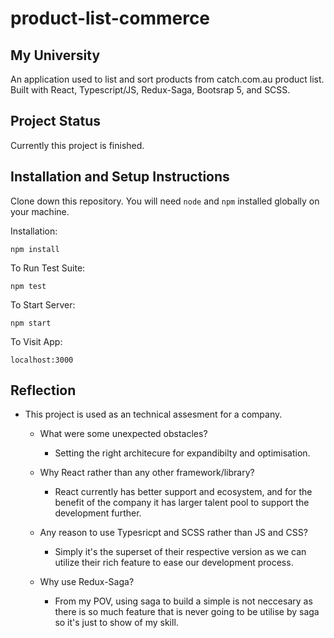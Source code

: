 # product-list-commerce

## My University

An application used to list and sort products from catch.com.au product list. Built with React, Typescript/JS, Redux-Saga, Bootsrap 5, and SCSS.

## Project Status

Currently this project is finished.

## Installation and Setup Instructions

Clone down this repository. You will need `node` and `npm` installed globally on your machine.

Installation:

`npm install`  

To Run Test Suite:  

`npm test`  

To Start Server:

`npm start`  

To Visit App:

`localhost:3000`  

## Reflection

- This project is used as an technical assesment for a company.

    - What were some unexpected obstacles?
        - Setting the right architecure for expandibilty and optimisation.

    - Why React rather than any other framework/library?
        - React currently has better support and ecosystem, and for the benefit of the company it has larger talent pool to support the development further. 

    - Any reason to use Typesricpt and SCSS rather than JS and CSS?
        - Simply it's the superset of their respective version as we can utilize their rich feature to ease our development process.

    - Why use Redux-Saga?
        -  From my POV, using saga to build a simple is not neccesary as there is so much feature that is never going to be utilise by saga so it's just to show of my skill.
